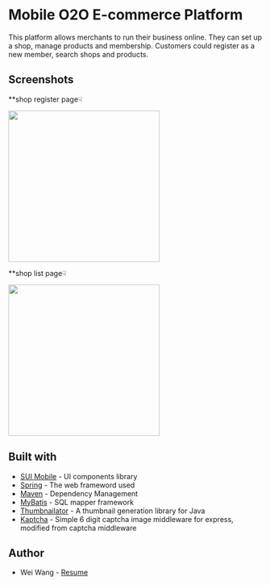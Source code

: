 # Mobile O2O E-commerce Platform
This platform allows merchants to run their business online. They can set up a shop, manage products and membership. Customers could register as a new member, search shops and products.

## Screenshots
**shop register page☟

<img src="https://github.com/mountalps/illustration/blob/master/shopoperation.jpg" width="300">

**shop list page☟

<img src="https://github.com/mountalps/illustration/blob/master/shoplist.jpg" width="300">





## Built with
- [SUI Mobile](http://m.sui.taobao.org) - UI components library
- [Spring](https://spring.io) - The web frameword used
- [Maven](https://maven.apache.org) - Dependency Management
- [MyBatis](http://www.mybatis.org/mybatis-3/) - SQL mapper framework
- [Thumbnailator](https://github.com/coobird/thumbnailator) - A thumbnail generation library for Java
- [Kaptcha](https://code.google.com/archive/p/kaptcha/) - Simple 6 digit captcha image middleware for express, modified from captcha middleware

## Author
- Wei Wang - [Resume](https://www.linkedin.com/in/weiwang0704/) 

